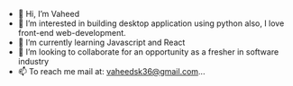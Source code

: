 - 👋 Hi, I’m Vaheed
- 👀 I’m interested in building desktop application using python also, I love front-end web-development.
- 🌱 I’m currently learning Javascript and React
- 💞️ I’m looking to collaborate for an opportunity as a fresher in software industry
- 📫 To reach me mail at: vaheedsk36@gmail.com...

<!---
vaheedsk36/vaheedsk36 is a ✨ special ✨ repository because its `README.md` (this file) appears on your GitHub profile.
You can click the Preview link to take a look at your changes.
--->
